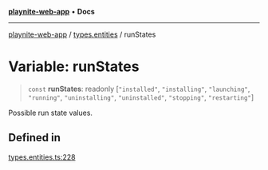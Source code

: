 [**playnite-web-app**](../../README.md) • **Docs**

***

[playnite-web-app](../../README.md) / [types.entities](../README.md) / runStates

# Variable: runStates

> `const` **runStates**: readonly [`"installed"`, `"installing"`, `"launching"`, `"running"`, `"uninstalling"`, `"uninstalled"`, `"stopping"`, `"restarting"`]

Possible run state values.

## Defined in

[types.entities.ts:228](https://github.com/andrew-codes/playnite-web/blob/f4f93dbaaba3b2b294ae3eee4694c54b5bfdbbd7/apps/playnite-web/src/server/data/types.entities.ts#L228)
